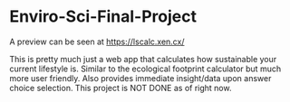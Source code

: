 # Enviro-Sci-Final-Project
A preview can be seen at https://lscalc.xen.cx/

This is pretty much just a web app that calculates how sustainable your current lifestyle is. Similar to the ecological footprint calculator but much more user friendly. Also provides immediate insight/data upon answer choice selection. This project is NOT DONE as of right now.